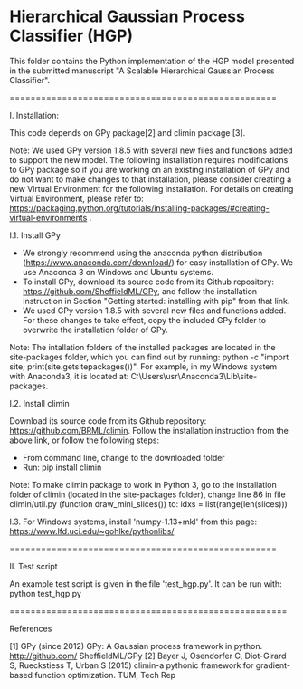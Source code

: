 Hierarchical Gaussian Process Classifier (HGP)
====

This folder contains the Python implementation of the HGP model presented in the submitted manuscript "A Scalable Hierarchical Gaussian Process Classifier". 

===================================================

I. Installation:

This code depends on GPy package[2] and climin package [3].
 
Note: We used GPy version 1.8.5 with several new files and functions added to support the new model. The following installation requires modifications to GPy package so if you are working on an existing installation of GPy and do not want to make changes to that installation, please consider creating a new Virtual Environment for the following installation. For details on creating Virtual Environment, please refer to: https://packaging.python.org/tutorials/installing-packages/#creating-virtual-environments .

I.1. Install GPy

- We strongly recommend using the anaconda python distribution (https://www.anaconda.com/download/) for easy installation of GPy. We use Anaconda 3 on Windows and Ubuntu systems.
- To install GPy, download its source code from its Github repository: https://github.com/SheffieldML/GPy, and follow the installation instruction in Section "Getting started: installing with pip" from that link.
- We used GPy version 1.8.5 with several new files and functions added. For these changes to take effect, copy the included GPy folder to overwrite the installation folder of GPy.

Note: The intallation folders of the installed packages are located in the site-packages folder, which you can find out by running: python -c "import site; print(site.getsitepackages())". 
For example, in my Windows system with Anaconda3, it is located at: C:\Users\usr\Anaconda3\Lib\site-packages.


I.2. Install climin

Download its source code from its Github repository: https://github.com/BRML/climin. 
Follow the installation instruction from the above link, or follow the following steps:
- From command line, change to the downloaded folder
- Run: pip install climin

Note:
To make climin package to work in Python 3, go to the installation folder of climin (located in the site-packages folder), change line 86 in file climin/util.py (function draw_mini_slices()) to:
idxs = list(range(len(slices)))

I.3. For Windows systems, install 'numpy-1.13+mkl' from this page: https://www.lfd.uci.edu/~gohlke/pythonlibs/

===================================================

II. Test script

An example test script is given in the file 'test_hgp.py'. It can be run with:
python test_hgp.py

=====================================================

References

[1] GPy (since 2012) GPy: A Gaussian process framework in python. http://github.com/
SheffieldML/GPy
[2] Bayer J, Osendorfer C, Diot-Girard S, Rueckstiess T, Urban S (2015) climin-a pythonic framework
for gradient-based function optimization. TUM, Tech Rep

